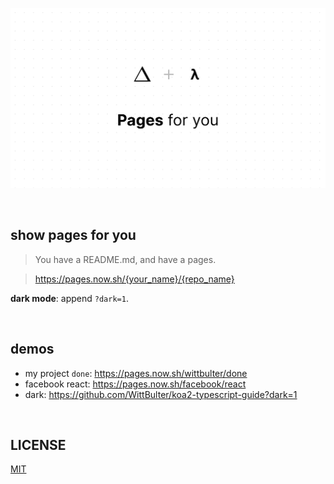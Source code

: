 ![pages](pages.png)

<br/>

## show pages for you

> You have a README.md, and have a pages.

> https://pages.now.sh/{your_name}/{repo_name}

**dark mode**: append `?dark=1`.

<br/>

## demos
  
  - my project `done`: https://pages.now.sh/wittbulter/done
  - facebook react: https://pages.now.sh/facebook/react
  - dark: https://github.com/WittBulter/koa2-typescript-guide?dark=1
  
<br/>

## LICENSE
[MIT](LICENSE)

